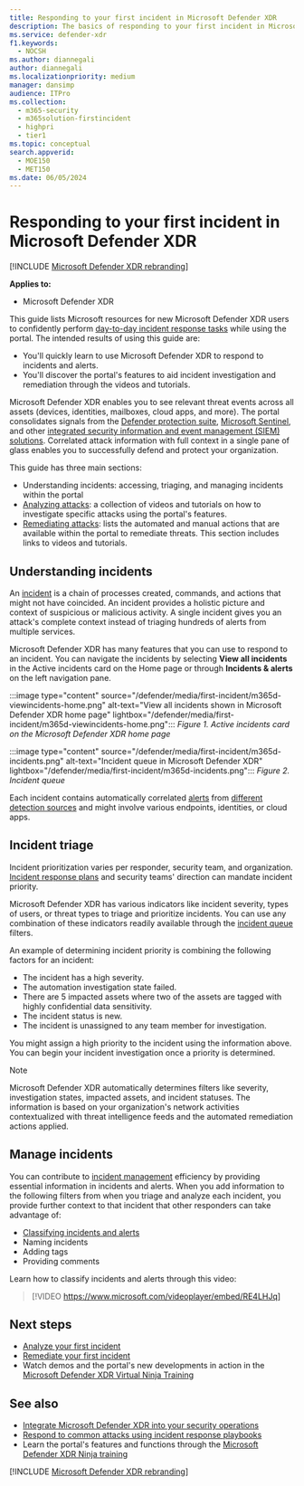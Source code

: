 ```yaml
---
title: Responding to your first incident in Microsoft Defender XDR
description: The basics of responding to your first incident in Microsoft Defender XDR.
ms.service: defender-xdr
f1.keywords:
  - NOCSH
ms.author: diannegali
author: diannegali
ms.localizationpriority: medium
manager: dansimp
audience: ITPro
ms.collection:
  - m365-security
  - m365solution-firstincident
  - highpri
  - tier1
ms.topic: conceptual
search.appverid:
  - MOE150
  - MET150
ms.date: 06/05/2024
---
```


# Responding to your first incident in Microsoft Defender XDR

[!INCLUDE [Microsoft Defender XDR rebranding](../includes/microsoft-defender.md)]

**Applies to:**

- Microsoft Defender XDR

This guide lists Microsoft resources for new Microsoft Defender XDR users to confidently perform [day-to-day incident response tasks](integrate-microsoft-365-defender-secops-services.md) while using the portal. The intended results of using this guide are:

- You'll quickly learn to use Microsoft Defender XDR to respond to incidents and alerts.
- You'll discover the portal's features to aid incident investigation and remediation through the videos and tutorials.

Microsoft Defender XDR enables you to see relevant threat events across all assets (devices, identities, mailboxes, cloud apps, and more). The portal consolidates signals from the [Defender protection suite](microsoft-365-defender.md#microsoft-defender-xdr-protection), [Microsoft Sentinel](microsoft-365-defender-integration-with-azure-sentinel.md), and other [integrated security information and event management (SIEM) solutions](configure-siem-defender.md). Correlated attack information with full context in a single pane of glass enables you to successfully defend and protect your organization.

This guide has three main sections:

- Understanding incidents: accessing, triaging, and managing incidents within the portal
- [Analyzing attacks](respond-first-incident-analyze.md): a collection of videos and tutorials on how to investigate specific attacks using the portal's features.
- [Remediating attacks](respond-first-incident-remediate.md): lists the automated and manual actions that are available within the portal to remediate threats. This section includes links to videos and tutorials.

## Understanding incidents

An [incident](incidents-overview.md) is a chain of processes created, commands, and actions that might not have coincided. An incident provides a holistic picture and context of suspicious or malicious activity. A single incident gives you an attack's complete context instead of triaging hundreds of alerts from multiple services.

Microsoft Defender XDR has many features that you can use to respond to an incident. You can navigate the incidents by selecting **View all incidents** in the Active incidents card on the Home page or through **Incidents & alerts** on the left navigation pane.

:::image type="content" source="/defender/media/first-incident/m365d-viewincidents-home.png" alt-text="View all incidents shown in Microsoft Defender XDR home page" lightbox="/defender/media/first-incident/m365d-viewincidents-home.png":::
*Figure 1. Active incidents card on the Microsoft Defender XDR home page*

:::image type="content" source="/defender/media/first-incident/m365d-incidents.png" alt-text="Incident queue in Microsoft Defender XDR" lightbox="/defender/media/first-incident/m365d-incidents.png":::
*Figure 2. Incident queue*

Each incident contains automatically correlated [alerts](investigate-alerts.md) from [different detection sources](microsoft-365-defender.md#microsoft-defender-xdr-protection) and might involve various endpoints, identities, or cloud apps.

## Incident triage

Incident prioritization varies per responder, security team, and organization. [Incident response plans](/security/operations/incident-response-planning) and security teams' direction can mandate incident priority.

Microsoft Defender XDR has various indicators like incident severity, types of users, or threat types to triage and prioritize incidents. You can use any combination of these indicators readily available through the [incident queue](incident-queue.md) filters.

An example of determining incident priority is combining the following factors for an incident:

- The incident has a high severity.
- The automation investigation state failed.
- There are 5 impacted assets where two of the assets are tagged with highly confidential data sensitivity.
- The incident status is new.
- The incident is unassigned to any team member for investigation.

You might assign a high priority to the incident using the information above. You can begin your incident investigation once a priority is determined.

> [!NOTE]
> Microsoft Defender XDR automatically determines filters like severity, investigation states, impacted assets, and incident statuses. The information is based on your organization's network activities contextualized with threat intelligence feeds and the automated remediation actions applied.

## Manage incidents

You can contribute to [incident management](manage-incidents.md) efficiency by providing essential information in incidents and alerts. When you add information to the following filters from when you triage and analyze each incident, you provide further context to that incident that other responders can take advantage of:

- [Classifying incidents and alerts](manage-incidents.md#specify-the-incidents-classification)
- Naming incidents
- Adding tags
- Providing comments

Learn how to classify incidents and alerts through this video:

> [!VIDEO https://www.microsoft.com/videoplayer/embed/RE4LHJq]

## Next steps

- [Analyze your first incident](respond-first-incident-analyze.md)
- [Remediate your first incident](respond-first-incident-remediate.md)
- Watch demos and the portal's new developments in action in the [Microsoft Defender XDR Virtual Ninja Training](https://adoption.microsoft.com/en-us/ninja-show/)

## See also

- [Integrate Microsoft Defender XDR into your security operations](integrate-microsoft-365-defender-secops-plan.md)
- [Respond to common attacks using incident response playbooks](/security/operations/incident-response-playbooks)
- Learn the portal's features and functions through the [Microsoft Defender XDR Ninja training](https://techcommunity.microsoft.com/t5/microsoft-365-defender/become-a-microsoft-365-defender-ninja/ba-p/1789376)

[!INCLUDE [Microsoft Defender XDR rebranding](../includes/defender-m3d-techcommunity.md)]
